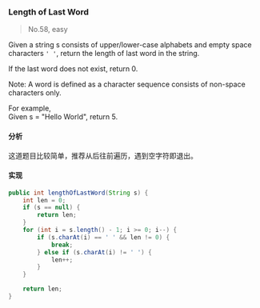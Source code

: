 ### Length of Last Word

> No.58, easy

Given a string s consists of upper/lower-case alphabets and empty space characters `' '`, return the length of last word in the string.

If the last word does not exist, return 0.

Note: A word is defined as a character sequence consists of non-space characters only.

For example,   
Given s = "Hello World", return 5.

#### 分析

这道题目比较简单，推荐从后往前遍历，遇到空字符即退出。

#### 实现

```java
public int lengthOfLastWord(String s) {
    int len = 0;
    if (s == null) {
        return len;
    }
    for (int i = s.length() - 1; i >= 0; i--) {
        if (s.charAt(i) == ' ' && len != 0) {
            break;
        } else if (s.charAt(i) != ' ') {
            len++;
        }
    }

    return len;
}
```